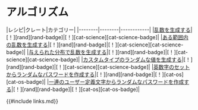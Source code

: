 # <!--Algorithms--> アルゴリズム

|<!--Recipe-->レシピ|<!--Crates-->クレート|<!--Categories-->カテゴリー|
|<!------------>--------|<!------------>--------|<!---------------->------------|
|<!--[Generate random numbers][ex-rand]-->[乱数を生成する][ex-rand]|<!--[!][rand]-->[！][rand][rand-badge]|<!--[!][cat-science]-->[！][cat-science][cat-science-badge]|
|<!--[Generate random numbers within a range][ex-rand-range]-->[ある範囲内の乱数を生成する][ex-rand-range]|<!--[!][rand]-->[！][rand][rand-badge]|<!--[!][cat-science]-->[！][cat-science][cat-science-badge]|
|<!--[Generate random numbers with given distribution][ex-rand-dist]-->[与えられた分布で乱数を生成する][ex-rand-dist]|<!--[!][rand]-->[！][rand][rand-badge]|<!--[!][cat-science]-->[！][cat-science][cat-science-badge]|
|<!--[Generate random values of a custom type][ex-rand-custom]-->[カスタムタイプのランダムな値を生成する][ex-rand-custom]|<!--[!][rand]-->[！][rand][rand-badge]|<!--[!][cat-science]-->[！][cat-science][cat-science-badge]|
|<!--[Create random passwords from a set of alphanumeric characters][ex-rand-passwd]-->[英数字のセットからランダムなパスワードを作成する][ex-rand-passwd]|<!--[!][rand]-->[！][rand][rand-badge]|<!--[!][cat-os]-->[！][cat-os][cat-os-badge]|
|<!--[Create random passwords from a set of user-defined characters][ex-rand-choose]-->[一連のユーザー定義文字からランダムなパスワードを作成する][ex-rand-choose]|<!--[!][rand]-->[！][rand][rand-badge]|<!--[!][cat-os]-->[！][cat-os][cat-os-badge]|

<!--[ex-rand]: algorithms/randomness.html#generate-random-numbers
 [ex-rand-range]: algorithms/randomness.html#generate-random-numbers-within-a-range
 [ex-rand-dist]: algorithms/randomness.html#generate-random-numbers-with-given-distribution
 [ex-rand-custom]: algorithms/randomness.html#generate-random-values-of-a-custom-type
 [ex-rand-passwd]: algorithms/randomness.html#create-random-passwords-from-a-set-of-alphanumeric-characters
 [ex-rand-choose]: %20%20algorithms/randomness.html#create-random-passwords-from-a-set-of-user-defined-characters
-->
[ex-rand]: algorithms/randomness.html#generate-random-numbers
 [ex-rand-range]: algorithms/randomness.html#generate-random-numbers-within-a-range
 [ex-rand-dist]: algorithms/randomness.html#generate-random-numbers-with-given-distribution
 [ex-rand-custom]: algorithms/randomness.html#generate-random-values-of-a-custom-type
 [ex-rand-passwd]: algorithms/randomness.html#create-random-passwords-from-a-set-of-alphanumeric-characters
 [ex-rand-choose]: %20%20algorithms/randomness.html#create-random-passwords-from-a-set-of-user-defined-characters


<!--{{#include links.md}}-->
{{#include links.md}}
